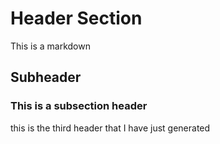# Header Section
 This is a markdown
## Subheader

### This is a subsection header 
  this is the third header that I have just generated
  